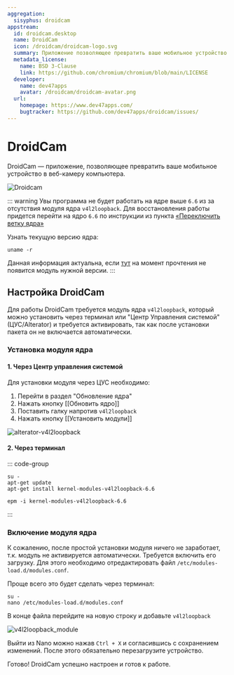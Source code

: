 ```yaml
---
aggregation:
  sisyphus: droidcam
appstream:
  id: droidcam.desktop
  name: DroidCam
  icon: /droidcam/droidcam-logo.svg
  summary: Приложение позволяющее превратить ваше мобильное устройство в веб-камеру для вашего компьютера.
  metadata_license:
    name: BSD 3-Clause
    link: https://github.com/chromium/chromium/blob/main/LICENSE
  developer:
    name: dev47apps
    avatar: /droidcam/droidcam-avatar.png
  url:
    homepage: https://www.dev47apps.com/
    bugtracker: https://github.com/dev47apps/droidcam/issues/
---
```


# DroidCam

DroidCam — приложение, позволяющее превратить ваше мобильное устройство в веб-камеру компьютера.

![Droidcam](/droidcam/droidcam-1.png)

::: warning
Увы программа не будет работать на ядре выше `6.6` из за отсутствия модуля ядра `v4l2loopback`. Для восстановления работы придется перейти на ядро `6.6` по инструкции из пункта [«Переключить ветку ядра»](#переключить-ветку-ядра)

Узнать текущую версию ядра:

```shell
uname -r
```

Данная информация актуальна, если [тут](https://packages.altlinux.org/ru/search/?q=kernel-modules-v4l2loopback&branch=sisyphus) на момент прочтения не появится модуль нужной версии.
:::

<!--@include: @apps/.parts/install/content-repo.md-->

## Настройка DroidCam

Для работы DroidCam требуется модуль ядра `v4l2loopback`, который можно установить через терминал или "Центр Управления системой" (ЦУС/Alterator) и требуется активировать, так как после установки пакета он не включается автоматически.

### Установка модуля ядра

#### 1. Через Центр управления системой

Для установки модуля через ЦУС необходимо:

1. Перейти в раздел "Обновление ядра"
2. Нажать кнопку [[Обновить ядро]]
3. Поставить галку напротив `v4l2loopback`
4. Нажать кнопку [[Установить модули]]

![alterator-v4l2loopback](/droidcam/alterator-v4l2loopback.gif)

#### 2. Через терминал

::: code-group

```shell[apt-get]
su -
apt-get update
apt-get install kernel-modules-v4l2loopback-6.6
```

```shell[epm]
epm -i kernel-modules-v4l2loopback-6.6
```

:::

### Включение модуля ядра

К сожалению, после простой установки модуля ничего не заработает, т.к. модуль не активируется автоматически. Требуется включить его загрузку. Для этого необходимо отредактировать файл `/etc/modules-load.d/modules.conf`.

Проще всего это будет сделать через терминал:

```shell
su -
nano /etc/modules-load.d/modules.conf
```

В конце файла перейдите на новую строку и добавьте `v4l2loopback`

![v4l2loopback_module](/droidcam/v4l2loopback.gif)

Выйти из Nano можно нажав `Ctrl + X` и согласившись с сохранением изменений. После этого обязательно перезагрузите устройство.

Готово! DroidCam успешно настроен и готов к работе.
